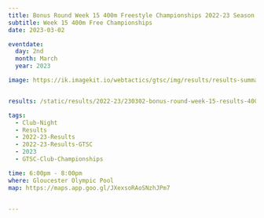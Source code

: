```yaml
---
title: Bonus Round Week 15 400m Freestyle Championships 2022-23 Season
subtitle: Week 15 400m Free Championships
date: 2023-03-02

eventdate:
  day: 2nd
  month: March
  year: 2023

image: https://ik.imagekit.io/webtactics/gtsc/img/results/results-summary-28.jpg


results: /static/results/2022-23/230302-bonus-round-week-15-results-400m-free-distance-champs.pdf

tags:
  - Club-Night
  - Results
  - 2022-23-Results
  - 2022-23-Results-GTSC
  - 2023
  - GTSC-Club-Championships

time: 6:00pm - 8:00pm
where: Gloucester Olympic Pool
map: https://maps.app.goo.gl/JXexsoRAoSNzhJPm7


---
```





